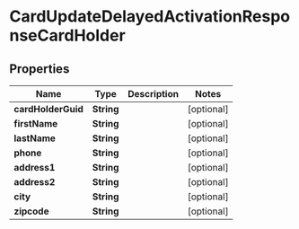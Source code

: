 

# CardUpdateDelayedActivationResponseCardHolder


## Properties

| Name | Type | Description | Notes |
|------------ | ------------- | ------------- | -------------|
|**cardHolderGuid** | **String** |  |  [optional] |
|**firstName** | **String** |  |  [optional] |
|**lastName** | **String** |  |  [optional] |
|**phone** | **String** |  |  [optional] |
|**address1** | **String** |  |  [optional] |
|**address2** | **String** |  |  [optional] |
|**city** | **String** |  |  [optional] |
|**zipcode** | **String** |  |  [optional] |



